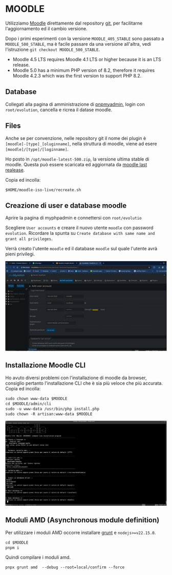 # MOODLE
Utilizziamo [Moodle](https://moodle.org/?lang=it) direttamente dal repository [git](git://git.moodle.org/moodle.git), per facilitarne l'aggiornamento ed il cambio versione.

Dopo i primi esperimenti con la versione `MOODLE_405_STABLE` sono passato a `MOODLE_500_STABLE`, ma è facile passare da una versione all'altra, vedi l'istruzione `git checkout MOODLE_500_STABLE`.

* Moodle 4.5 LTS requires Moodle 4.1 LTS or higher because it is an LTS release.
* Moodle 5.0 has a minimum PHP version of 8.2, therefore it requires Moodle 4.2.3 which was the first version to support PHP 8.2.

## Database
Collegati alla pagina di amministrazione di [pnpmyadmin](./phpmyadmin), login con `root/evolution`, cancella e ricrea il datase moodle.

## Files
Anche se per convenzione, nelle repository git il nome dei plugin è `[moodle]-[type]_[oluginname]`, nella struttura di moodle, viene ad esere `[moodle]/[type]/[loginname]`.

Ho posto in `/opt/moodle-latest-500.zip`, la versione ultima stable di moodle. Questa può essere scaricata ed aggiornata da [moodle last realease](https://download.moodle.org/releases/latest/).

Copia ed incolla:

```
$HOME/moodle-iso-live/recreate.sh
```

## Creazione di user e database moodle
Aprire la pagina di myphpadmin e connettersi con `root/evolutio`

Scegliere `User accounts` e creare il nuovo utente `moodle` con password `evolution`. Ricordare la spunta su `Create database with same name and grant all privileges`. 

Verrà creato l'utente `moodle` ed il database `moodle` sul quale l'utente avrà pieni privilegi.


![](./img/creazione-user-database-moodle.png)

## Installazione Moodle CLI
Ho avuto diversi problemi con l'installazione di moodle da browser, consiglio pertanto l'installazione CLI che è sia più veloce che più accurata. Copia ed incolla:

```
sudo chown www-data $MOODLE
cd $MOODLE/admin/cli
sudo -u www-data /usr/bin/php install.php
sudo chown -R artisan:www-data $MOODLE

```
![](./img/moodle-installazione-cli.png)


## Moduli AMD (Asynchronous module definition)

Per utilizzare i moduli AMD occorre installare [grunt](https://gruntjs.com/) e `nodejs>=v22.15.0`.

```
cd $MOODLE
pnpm i
```

Quindi compilare i moduli amd.

```
pnpx grunt amd  --debug --root=local/confirm --force
```

